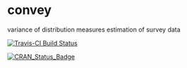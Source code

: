 # convey
variance of distribution measures estimation of survey data

[![Travis-CI Build Status](https://travis-ci.org/DjalmaPessoa/convey.svg?branch=master)](https://travis-ci.org/DjalmaPessoa/convey)

[![CRAN_Status_Badge](http://www.r-pkg.org/badges/version/convey)](http://cran.r-project.org/package=convey) 
